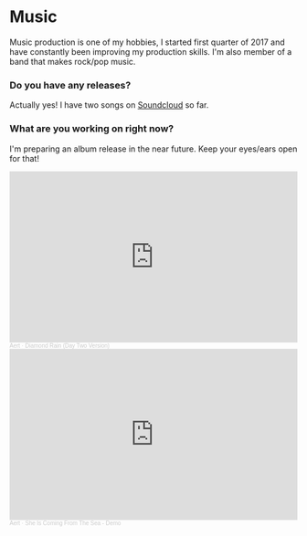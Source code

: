 # Music

Music production is one of my hobbies, I started first quarter of 2017 and have constantly been improving my production skills. I'm also member of a band that makes rock/pop music.


### Do you have any releases?
Actually yes! I have two songs on [Soundcloud](https://soundcloud.com/azaaxin) so far.

### What are you working on right now?
I'm preparing an album release in the near future. Keep your eyes/ears open for that!

<iframe width="100%" height="300" scrolling="no" frameborder="no" allow="autoplay" src="https://w.soundcloud.com/player/?url=https%3A//api.soundcloud.com/tracks/349824709&color=%23803c90&auto_play=false&hide_related=false&show_comments=true&show_user=true&show_reposts=false&show_teaser=true&visual=true"></iframe><div style="font-size: 10px; color: #cccccc;line-break: anywhere;word-break: normal;overflow: hidden;white-space: nowrap;text-overflow: ellipsis; font-family: Interstate,Lucida Grande,Lucida Sans Unicode,Lucida Sans,Garuda,Verdana,Tahoma,sans-serif;font-weight: 100;"><a href="https://soundcloud.com/azaaxin" title="Aert" target="_blank" style="color: #cccccc; text-decoration: none;">Aert</a> · <a href="https://soundcloud.com/azaaxin/diamond-rain-day-two-version" title="Diamond Rain (Day Two Version)" target="_blank" style="color: #cccccc; text-decoration: none;">Diamond Rain (Day Two Version)</a>
</div><iframe width="100%" height="300" scrolling="no" frameborder="no" allow="autoplay" src="https://w.soundcloud.com/player/?url=https%3A//api.soundcloud.com/tracks/702531439&color=%23803c90&auto_play=false&hide_related=false&show_comments=true&show_user=true&show_reposts=false&show_teaser=true&visual=true"></iframe><div style="font-size: 10px; color: #cccccc;line-break: anywhere;word-break: normal;overflow: hidden;white-space: nowrap;text-overflow: ellipsis; font-family: Interstate,Lucida Grande,Lucida Sans Unicode,Lucida Sans,Garuda,Verdana,Tahoma,sans-serif;font-weight: 100;"><a href="https://soundcloud.com/azaaxin" title="Aert" target="_blank" style="color: #cccccc; text-decoration: none;">Aert</a> · <a href="https://soundcloud.com/azaaxin/she-is-coming-from-the-sea-demo" title="She Is Coming From The Sea - Demo" target="_blank" style="color: #cccccc; text-decoration: none;">She Is Coming From The Sea - Demo</a></div>
